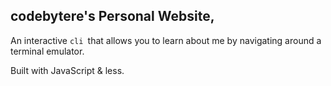 ## codebytere's Personal Website,

An interactive `cli `that allows you to learn about me by navigating around a terminal emulator.

Built with JavaScript & less.
